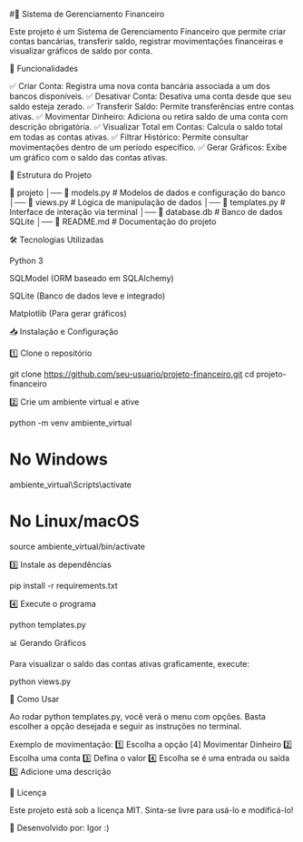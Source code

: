 #📌 Sistema de Gerenciamento Financeiro

Este projeto é um Sistema de Gerenciamento Financeiro que permite criar contas bancárias, transferir saldo, registrar movimentações financeiras e visualizar gráficos de saldo por conta.

🚀 Funcionalidades

✅ Criar Conta: Registra uma nova conta bancária associada a um dos bancos disponíveis.
✅ Desativar Conta: Desativa uma conta desde que seu saldo esteja zerado.
✅ Transferir Saldo: Permite transferências entre contas ativas.
✅ Movimentar Dinheiro: Adiciona ou retira saldo de uma conta com descrição obrigatória.
✅ Visualizar Total em Contas: Calcula o saldo total em todas as contas ativas.
✅ Filtrar Histórico: Permite consultar movimentações dentro de um período específico.
✅ Gerar Gráficos: Exibe um gráfico com o saldo das contas ativas.

📂 Estrutura do Projeto

📂 projeto
│── 📄 models.py       # Modelos de dados e configuração do banco
│── 📄 views.py        # Lógica de manipulação de dados
│── 📄 templates.py    # Interface de interação via terminal
│── 📄 database.db     # Banco de dados SQLite
│── 📄 README.md       # Documentação do projeto

🛠️ Tecnologias Utilizadas

Python 3

SQLModel (ORM baseado em SQLAlchemy)

SQLite (Banco de dados leve e integrado)

Matplotlib (Para gerar gráficos)

📥 Instalação e Configuração

1️⃣ Clone o repositório

git clone https://github.com/seu-usuario/projeto-financeiro.git
cd projeto-financeiro

2️⃣ Crie um ambiente virtual e ative

python -m venv ambiente_virtual
# No Windows
ambiente_virtual\Scripts\activate
# No Linux/macOS
source ambiente_virtual/bin/activate

3️⃣ Instale as dependências

pip install -r requirements.txt

4️⃣ Execute o programa

python templates.py

📊 Gerando Gráficos

Para visualizar o saldo das contas ativas graficamente, execute:

python views.py

📌 Como Usar

Ao rodar python templates.py, você verá o menu com opções. Basta escolher a opção desejada e seguir as instruções no terminal.

Exemplo de movimentação:
1️⃣ Escolha a opção [4] Movimentar Dinheiro
2️⃣ Escolha uma conta
3️⃣ Defina o valor
4️⃣ Escolha se é uma entrada ou saída
5️⃣ Adicione uma descrição

📜 Licença

Este projeto está sob a licença MIT. Sinta-se livre para usá-lo e modificá-lo!

📌 Desenvolvido por: Igor :)

